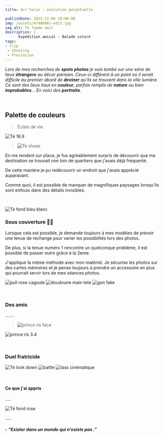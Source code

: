 ```yaml
---
title: Arc'teryx : évolution perpétuelle 

publishDate: 2023-12-06 19:00:00
img: /assets/A7400961-edit.jpg
img_alt: Té fumée oeil
description: |
      Expédition amical - Balade coloré
tags:
- Clip
 - Shooting
 - Prestation
---
```


*Lors de mes recherches de **spots photos** je suis tombé sur une série de lieux **étrangers** au décor parisien. Ceux-ci diffèrent à un point où il serait difficile au premier abord de **deviner** qu'ils se trouvent dans la ville lumière. Ce sont des lieux haut en **couleur**, parfois remplis de **nature** ou bien **improbables**... En voici des **portraits**.*

<p>&nbsp;</p>

## Palette de couleurs
>Éclats de vie

![Té 16.9](/assets/A7400882-edit.jpg)

>![Té shoes](/assets/A7400890-edittuch.jpg)

En me rendant sur place, je fus agréablement surpris de découvrir que ma destination se trouvait non loin de quartiers que j'avais déjà fréquenté.

De cette manière je pu redécouvrir un endroit que j'avais apprécié auparavant.

Comme quoi, il est possible de manquer de magnifiques paysages lorsqu'ils sont enfouis dans des détails invisibles.


<p>&nbsp;</p>

![Té fond bleu blanc](/assets/A7400898-edit.jpg)

### Sous couverture 🥷🏼

Lorsque cela est possible, je demande toujours à mes modèles de prévoir une tenue de rechange pour varier les possibilités lors des photos.

De plus, si la tenue numéro 1 rencontre un quelconque problème, il est possible de passer outre grâce à la 2eme.

J'applique la même méthode avec mon matériel. Je sécurise les photos sur des cartes mémoires et je pense toujours à prendre un accessoire en plus qui pourrait servir lors de mes séances photos.


![pull rose cagoule](/assets/A7400924-edit.jpg)
![doudoune main tete](/assets/A7400943-edit-2.jpg)
![gun fake](/assets/A7400946-edit-crop.jpg)

<p>&nbsp;</p>

### Des amis

.......

>![prince ris face](/assets/A7400977-edit-1x1.jpg)

![prince ris 3.4](/assets/A7400978-edit-1x1.jpg)


<p>&nbsp;</p>


### Duel fratricide

![Té look down](/assets/A7401054(2).jpg)
![battle](/assets/A7401071-4.jpg)
![lass cinématique](/assets/A7401089(1).jpg)


<p>&nbsp;</p>

#### Ce que j'ai appris

.....


![Té fond rose](/assets/A7401000-edit.jpg)


.....

##### - *“Exister dans un monde qui n'existe pas .”*
